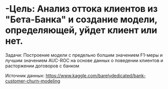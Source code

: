 # -Цель: Анализ оттока клиентов из "Бета-Банка" и создание модели, определяющей, уйдет клиент или нет.

Задачи: Построение модели с предельно болшим значением F1-меры и лучшим значением AUC-ROC на основе данных о поведении клиентов и расторжении договоров с банком

Источник данных: https://www.kaggle.com/barelydedicated/bank-customer-churn-modeling

